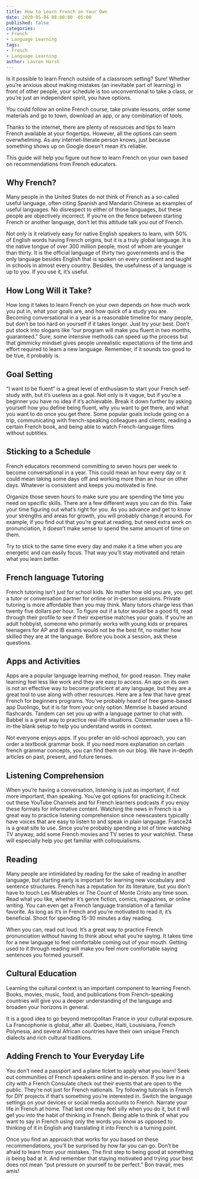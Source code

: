 ```yaml
---
title: How to Learn French on Your Own
date: 2020-05-04 08:00:00 -05:00
published: false
categories:
- French
- Language Learning
tags:
- French
- Language Learning
author: Lauren Harsh
---
```


Is it possible to learn French outside of a classroom setting? Sure! Whether you’re anxious about making mistakes (an inevitable part of learning) in front of other people, your schedule is too unconventional to take a class, or you’re just an independent spirit, you have options.

You could follow an online French course, take private lessons, order some materials and go to town, download an app, or any combination of tools. 

Thanks to the internet, there are plenty of resources and tips to learn French available at your fingertips. However, all the options can seem overwhelming. As any internet-literate person knows, just because something shows up on Google doesn’t mean it’s reliable.

This guide will help you figure out how to learn French on your own based on recommendations from French educators. 

## Why French?

Many people in the United States do not think of French as a so-called useful language, often citing Spanish and Mandarin Chinese as examples of useful languages. No disrespect to either of those languages, but these people are objectively incorrect. If you’re on the fence between starting French or another language, don’t let this attitude talk you out of French. 

Not only is it relatively easy for native English speakers to learn, with 50% of English words having French origins, but it is a truly global language. It is the native tongue of over 300 million people, most of whom are younger than thirty. It is the official language of thirty two governments and is the only language besides English that is spoken on every continent and taught in schools in almost every country. Besides, the usefulness of a language is up to you. If you use it, it’s useful.

## How Long Will it Take? 

How long it takes to learn French on your own depends on how much work you put in, what your goals are, and how quick of a study you are. Becoming conversational in a year is a reasonable timeline for many people, but don’t be too hard on yourself if it takes longer. Just try your best. Don’t put stock into slogans like “our program will make you fluent in two months, guaranteed.” Sure, some intensive methods can speed up the process but that gimmicky mindset gives people unrealistic expectations of the time and effort required to learn a new language. Remember, if it sounds too good to be true, it probably is. 

## Goal Setting

“I want to be fluent” is a great level of enthusiasm to start your French self-study with, but it’s useless as a goal. Not only is it vague, but if you’re a beginner you have no idea if it’s achievable. Break it down further by asking yourself how you define being fluent, why you want to get there, and what you want to do once you get there. Some popular goals include going on a trip, communicating with french-speaking colleagues and clients, reading a certain French book, and being able to watch French-language films without subtitles. 

## Sticking to a Schedule

French educators recommend committing to seven hours per week to become conversational in a year. This could mean an hour every day or it could mean taking some days off and working more than an hour on other days. Whatever is consistent and keeps you motivated is fine. 

Organize those seven hours to make sure you are spending the time you need on specific skills. There are a few different ways you can do this. Take your time figuring out what’s right for you.  As you advance and get to know your strengths and areas for growth, you will probably change it around. For example, if you find out that you’re great at reading, but need extra work on pronunciation, it doesn’t make sense to spend the same amount of time on them. 

Try to stick to the same time every day and make it a time when you are energetic and can easily focus. That way you’ll stay motivated and retain what you learn better. 

## French language Tutoring
French tutoring isn’t just for school kids. No matter how old you are, you get a tutor or conversation partner for online or in-person sessions. Private tutoring is more affordable than you may think. Many tutors charge less than twenty five dollars per hour. To figure out if a tutor would be a good fit, read through their profile to see if their expertise matches your goals. If you’re an adult hobbyist, someone who primarily works with young kids or prepares teenagers for AP and IB exams would not be the best fit, no matter how skilled they are at the language. Before you book a session, ask these questions. 

## Apps and Activities

Apps are a popular language learning method, for good reason. They make learning feel less like work and they are easy to access. An app on its own is not an effective way to become proficient at any language, but they are a great tool to use along with other resources. Here are a few that have great French for beginners programs. You’ve probably heard of free game-based app Duolingo, but it is far from your only option. Memrise is based around flashcards. Tandem can set you up with a language partner to chat with. Babbel is a great way to practice real-life situations. Clozemaster uses a fill-in-the blank setup to help you understand words in context. 

Not everyone enjoys apps. If you prefer an old-school approach, you can order a textbook grammar book. If you need more explanation on certain french grammar concepts, you can find them on our blog. We have in-depth articles on past, present, and future tenses. 

## Listening Comprehension

When you’re having a conversation, listening is just as important, if not more important, than speaking. You’ve got options for practicing it.Check out these YouTube Channels and  for French learners podcasts if you enjoy these formats for informative content. Watching the news in French is a great way to practice listening comprehension since newscasters typically have voices that are easy to listen to and speak in plain language. France24 is a great site to use. Since you’re probably spending a lot of time watching TV anyway, add some French movies and TV series to your watchlist. These will especially help you get familiar with colloquialisms. 

## Reading
 
Many people are intimidated by reading for the sake of reading in another language, but starting early is important for learning new vocabulary and sentence structures. 
French has a reputation for its literature, but you don’t have to touch Les Misérables or The Count of Monte Cristo any time soon. Read what you like, whether it’s genre fiction, comics, magazines, or online writing. You can even get a French language translation of a familiar favorite. As long as it’s in French and you’re motivated to read it, it’s beneficial. Shoot for spending 15-30 minutes a day reading.
 
When you can, read out loud. It’s a great way to practice French pronunciation without having to think about what you’re saying. It takes time for a new language to feel comfortable coming out of your mouth. Getting used to it through reading will make you feel more comfortable saying sentences you formed yourself. 

## Cultural Education
 
Learning the cultural context is an important component to learning French. Books, movies, music, food, and publications from French-speaking countries will give you a deeper understanding of the language and broaden your horizons in general. 
 
It is a good idea to go beyond metropolitan France in your cultural exposure. La Francophonie is global, after all. Quebec, Haiti, Lousisiana, French Polynesia, and several African countries have their own unique French dialects and rich cultural traditions. 

 
## Adding French to Your Everyday Life
 
You don’t need a passport and a plane ticket to apply what you learn! Seek out communities of French speakers online and in-person. If you live in a city with a French Consulate check out their events that are open to the public. They’re not just for French nationals. Try following tutorials in French for DIY projects if that’s something you’re interested in. Switch the language settings on your devices or social media accounts to French. Narrate your life in French at home. That last one may feel silly when you do it, but it will get you into the habit of thinking in French. Being able to think of what you want to say in French using only the words you know as opposed to thinking of it in English and translating it into French is a turning point. 
 
Once you find an approach that works for you based on these recommendations, you’ll be surprised by how far you can go. Don’t be afraid to learn from your mistakes. The first step to being good at something is being bad at it. And remember that staying motivated and trying your best does not mean “put pressure on yourself to be perfect.” Bon travail, mes amis! 

